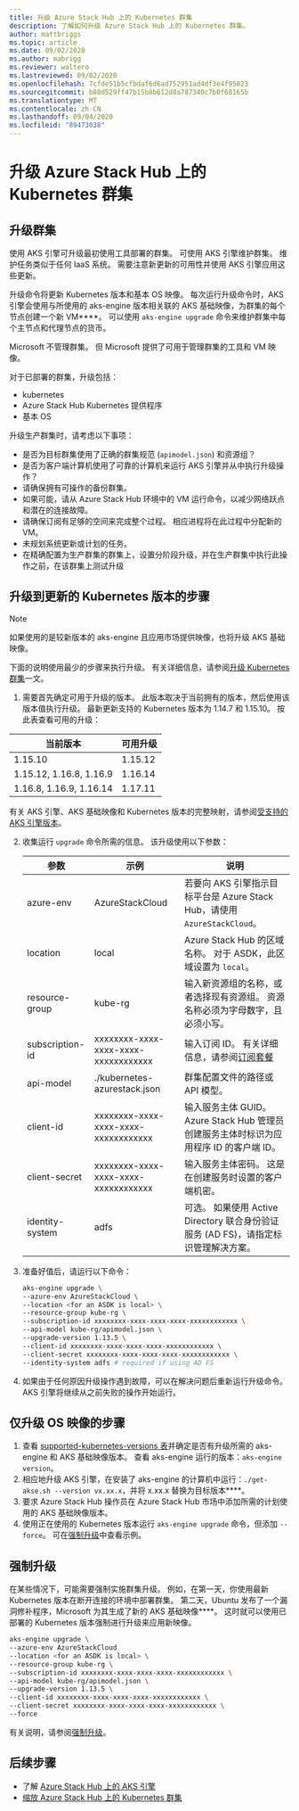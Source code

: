 ```yaml
---
title: 升级 Azure Stack Hub 上的 Kubernetes 群集
description: 了解如何升级 Azure Stack Hub 上的 Kubernetes 群集。
author: mattbriggs
ms.topic: article
ms.date: 09/02/2020
ms.author: mabrigg
ms.reviewer: waltero
ms.lastreviewed: 09/02/2020
ms.openlocfilehash: 7cfde51b5cfbdaf6d6ad752951ad4df3e4f95823
ms.sourcegitcommit: b80d529ff47b15b8b612d8a787340c7b0f68165b
ms.translationtype: MT
ms.contentlocale: zh-CN
ms.lasthandoff: 09/04/2020
ms.locfileid: "89473038"
---
```

# <a name="upgrade-a-kubernetes-cluster-on-azure-stack-hub"></a>升级 Azure Stack Hub 上的 Kubernetes 群集

## <a name="upgrade-a-cluster"></a>升级群集

使用 AKS 引擎可升级最初使用工具部署的群集。 可使用 AKS 引擎维护群集。 维护任务类似于任何 IaaS 系统。 需要注意新更新的可用性并使用 AKS 引擎应用这些更新。

升级命令将更新 Kubernetes 版本和基本 OS 映像。 每次运行升级命令时，AKS 引擎会使用与所使用的 aks-engine 版本相关联的 AKS 基础映像，为群集的每个节点创建一个新 VM****。 可以使用 `aks-engine upgrade` 命令来维护群集中每个主节点和代理节点的货币。 

Microsoft 不管理群集。 但 Microsoft 提供了可用于管理群集的工具和 VM 映像。 

对于已部署的群集，升级包括：

-   kubernetes
-   Azure Stack Hub Kubernetes 提供程序
-   基本 OS

升级生产群集时，请考虑以下事项：

-   是否为目标群集使用了正确的群集规范 (`apimodel.json`) 和资源组？
-   是否为客户端计算机使用了可靠的计算机来运行 AKS 引擎并从中执行升级操作？
-   请确保拥有可操作的备份群集。
-   如果可能，请从 Azure Stack Hub 环境中的 VM 运行命令，以减少网络跃点和潜在的连接故障。
-   请确保订阅有足够的空间来完成整个过程。 相应进程将在此过程中分配新的 VM。
-   未规划系统更新或计划的任务。
-   在精确配置为生产群集的群集上，设置分阶段升级，并在生产群集中执行此操作之前，在该群集上测试升级

## <a name="steps-to-upgrade-to-a-newer-kubernetes-version"></a>升级到更新的 Kubernetes 版本的步骤

> [!NOTE]  
> 如果使用的是较新版本的 aks-engine 且应用市场提供映像，也将升级 AKS 基础映像。

下面的说明使用最少的步骤来执行升级。 有关详细信息，请参阅[升级 Kubernetes 群集](https://github.com/Azure/aks-engine/blob/master/docs/topics/upgrade.md)一文。

1. 需要首先确定可用于升级的版本。 此版本取决于当前拥有的版本，然后使用该版本值执行升级。 最新更新支持的 Kubernetes 版本为 1.14.7 和 1.15.10。 按此表查看可用的升级：

| 当前版本 | 可用升级 |
| ------------------------- | ----------------------- |
| 1.15.10 | 1.15.12 |
| 1.15.12, 1.16.8, 1.16.9 | 1.16.14 |
| 1.16.8, 1.16.9, 1.16.14 | 1.17.11 |

有关 AKS 引擎、AKS 基础映像和 Kubernetes 版本的完整映射，请参阅[受支持的 AKS 引擎版本](https://github.com/Azure/aks-engine/blob/master/docs/topics/azure-stack.md#supported-aks-engine-versions)。

2. 收集运行 `upgrade` 命令所需的信息。 该升级使用以下参数：

    | 参数 | 示例 | 说明 |
    | --- | --- | --- |
    | azure-env | AzureStackCloud | 若要向 AKS 引擎指示目标平台是 Azure Stack Hub，请使用 `AzureStackCloud`。 |
    | location | local | Azure Stack Hub 的区域名称。 对于 ASDK，此区域设置为 `local`。 |
    | resource-group | kube-rg | 输入新资源组的名称，或者选择现有资源组。 资源名称必须为字母数字，且必须小写。 |
    | subscription-id | xxxxxxxx-xxxx-xxxx-xxxx-xxxxxxxxxxxx | 输入订阅 ID。 有关详细信息，请参阅[订阅套餐](./azure-stack-subscribe-services.md#subscribe-to-an-offer) |
    | api-model | ./kubernetes-azurestack.json | 群集配置文件的路径或 API 模型。 |
    | client-id | xxxxxxxx-xxxx-xxxx-xxxx-xxxxxxxxxxxx | 输入服务主体 GUID。 Azure Stack Hub 管理员创建服务主体时标识为应用程序 ID 的客户端 ID。 |
    | client-secret | xxxxxxxx-xxxx-xxxx-xxxx-xxxxxxxxxxxx | 输入服务主体密码。 这是在创建服务时设置的客户端机密。 |
    | identity-system | adfs | 可选。 如果使用 Active Directory 联合身份验证服务 (AD FS)，请指定标识管理解决方案。 |

3. 准备好值后，请运行以下命令：

    ```bash  
    aks-engine upgrade \
    --azure-env AzureStackCloud \
    --location <for an ASDK is local> \
    --resource-group kube-rg \
    --subscription-id xxxxxxxx-xxxx-xxxx-xxxx-xxxxxxxxxxxx \
    --api-model kube-rg/apimodel.json \
    --upgrade-version 1.13.5 \
    --client-id xxxxxxxx-xxxx-xxxx-xxxx-xxxxxxxxxxxx \
    --client-secret xxxxxxxx-xxxx-xxxx-xxxx-xxxxxxxxxxxx \
    --identity-system adfs # required if using AD FS
    ```

4.  如果由于任何原因升级操作遇到故障，可以在解决问题后重新运行升级命令。 AKS 引擎将继续从之前失败的操作开始运行。

## <a name="steps-to-only-upgrade-the-os-image"></a>仅升级 OS 映像的步骤

1. 查看 [supported-kubernetes-versions 表](https://github.com/Azure/aks-engine/blob/master/docs/topics/azure-stack.md#supported-aks-engine-versions)并确定是否有升级所需的 aks-engine 和 AKS 基础映像版本。 查看 aks-engine 运行的版本：`aks-engine version`。
2. 相应地升级 AKS 引擎，在安装了 aks-engine 的计算机中运行：`./get-akse.sh --version vx.xx.x`，并将 x.xx.x 替换为目标版本****。
3. 要求 Azure Stack Hub 操作员在 Azure Stack Hub 市场中添加所需的计划使用的 AKS 基础映像版本。
4. 使用正在使用的 Kubernetes 版本运行 `aks-engine upgrade` 命令，但添加 `--force`。 可在[强制升级](#forcing-an-upgrade)中查看示例。


## <a name="forcing-an-upgrade"></a>强制升级

在某些情况下，可能需要强制实施群集升级。 例如，在第一天，你使用最新 Kubernetes 版本在断开连接的环境中部署群集。 第二天，Ubuntu 发布了一个漏洞修补程序，Microsoft 为其生成了新的 AKS 基础映像****。 这时就可以使用已部署的 Kubernetes 版本强制进行升级来应用新映像。

```bash  
aks-engine upgrade \
--azure-env AzureStackCloud   
--location <for an ASDK is local> \
--resource-group kube-rg \
--subscription-id xxxxxxxx-xxxx-xxxx-xxxx-xxxxxxxxxxxx \
--api-model kube-rg/apimodel.json \
--upgrade-version 1.13.5 \
--client-id xxxxxxxx-xxxx-xxxx-xxxx-xxxxxxxxxxxx \
--client-secret xxxxxxxx-xxxx-xxxx-xxxx-xxxxxxxxxxxx \
--force
```

有关说明，请参阅[强制升级](https://github.com/Azure/aks-engine/blob/master/docs/topics/upgrade.md#force-upgrade)。

## <a name="next-steps"></a>后续步骤

- 了解 [Azure Stack Hub 上的 AKS 引擎](azure-stack-kubernetes-aks-engine-overview.md)
- [缩放 Azure Stack Hub 上的 Kubernetes 群集](azure-stack-kubernetes-aks-engine-scale.md)
